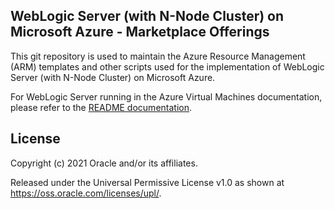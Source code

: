 ## WebLogic Server (with N-Node Cluster) on Microsoft Azure - Marketplace Offerings

This git repository is used to maintain the Azure Resource Management (ARM) templates and other scripts 
used for the implementation of WebLogic Server (with N-Node Cluster) on Microsoft Azure.

For WebLogic Server running in the Azure Virtual Machines documentation, please refer to the [README documentation](https://github.com/oracle/weblogic-azure/weblogic-azure-vm/README.md).

## License

Copyright (c) 2021 Oracle and/or its affiliates.

Released under the Universal Permissive License v1.0 as shown at
<https://oss.oracle.com/licenses/upl/>.


